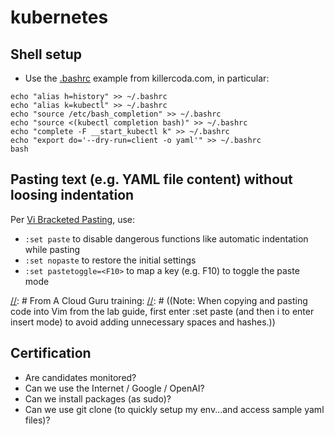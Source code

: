 # kubernetes

## Shell setup

- Use the [.bashrc](.bashrc_from_killercoda.com) example from killercoda.com, in particular:

```
echo "alias h=history" >> ~/.bashrc 
echo "alias k=kubectl" >> ~/.bashrc 
echo "source /etc/bash_completion" >> ~/.bashrc 
echo "source <(kubectl completion bash)" >> ~/.bashrc 
echo "complete -F __start_kubectl k" >> ~/.bashrc
echo "export do='--dry-run=client -o yaml'" >> ~/.bashrc
bash
```

## Pasting text (e.g. YAML file content) without loosing indentation

Per [Vi Bracketed Pasting](https://www.baeldung.com/linux/vi-indenting#vi-bracketed-pasting), use:
- `:set paste` to disable dangerous functions like automatic indentation while pasting
- `:set nopaste` to restore the initial settings 
- `:set pastetoggle=<F10>` to map a key (e.g. F10) to toggle the paste mode

[//]: # From A Cloud Guru training: 
[//]: # (&#40;Note: When copying and pasting code into Vim from the lab guide, first enter :set paste &#40;and then i to enter insert mode&#41; to avoid adding unnecessary spaces and hashes.&#41;)

[//]: # (Effectively, vi adds the necessary escape characters to bracket the new content and does not interpret anything within:)

## Certification

- Are candidates monitored?
- Can we use the Internet / Google / OpenAI?
- Can we install packages (as sudo)?
- Can we use git clone (to quickly setup my env...and access sample yaml files)?
